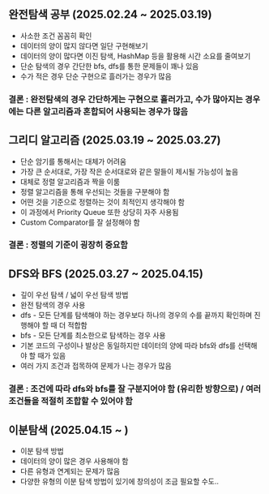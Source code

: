 ## 완전탐색 공부 (2025.02.24 ~ 2025.03.19)
+ 사소한 조건 꼼꼼히 확인
+ 데이터의 양이 많지 않다면 일단 구현해보기
+ 데이터의 양이 많다면 이진 탐색, HashMap 등을 활용해 시간 소요를 줄여보기
+ 단순 탐색의 경우 간단한 bfs, dfs를 통한 문제들이 꽤나 있음
+ 수가 적은 경우 단순 구현으로 흘러가는 경우가 많음
### 결론 : 완전탐색의 경우 간단하게는 구현으로 흘러가고, 수가 많아지는 경우에는 다른 알고리즘과 혼합되어 사용되는 경우가 많음

## 그리디 알고리즘 (2025.03.19 ~ 2025.03.27)
+ 단순 암기를 통해서는 대체가 어려움
+ 가장 큰 순서대로, 가장 작은 순서대로와 같은 말들이 제시될 가능성이 높음
+ 대체로 정렬 알고리즘과 짝을 이룸
+ 정렬 알고리즘을 통해 우선되는 것들을 구분해야 함
+ 어떤 것을 기준으로 정렬하는 것이 최적인지 생각해야 함
+ 이 과정에서 Priority Queue 또한 상당히 자주 사용됨
+ Custom Comparator를 잘 설정해야 함
### 결론 : 정렬의 기준이 굉장히 중요함

## DFS와 BFS (2025.03.27 ~ 2025.04.15)
+ 깊이 우선 탐색 / 넓이 우선 탐색 방법
+ 완전 탐색의 경우 사용
+ dfs - 모든 단계를 탐색해야 하는 경우보다 하나의 경우의 수를 끝까지 확인하며 진행해야 할 때 더 적합함
+ bfs - 모든 단계를 최소한으로 탐색하는 경우 사용
+ 기본 코드의 구성이나 발상은 동일하지만 데이터의 양에 따라 bfs와 dfs를 선택해야 할 때가 있음
+ 여러 가지 조건과 접목하여 문제가 나는 경우가 많음
### 결론 : 조건에 따라 dfs와 bfs를 잘 구분지어야 함 (유리한 방향으로) / 여러 조건들을 적절히 조합할 수 있어야 함

## 이분탐색 (2025.04.15 ~ )
+ 이분 탐색 방법
+ 데이터의 양이 많은 경우 사용해야 함
+ 다른 유형과 연계되는 문제가 많음
+ 다양한 유형의 이분 탐색 방법이 있기에 창의성이 조금 필요할 수도..